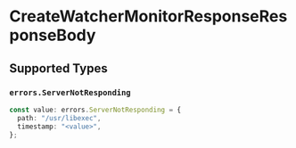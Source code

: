 # CreateWatcherMonitorResponseResponseBody


## Supported Types

### `errors.ServerNotResponding`

```typescript
const value: errors.ServerNotResponding = {
  path: "/usr/libexec",
  timestamp: "<value>",
};
```

